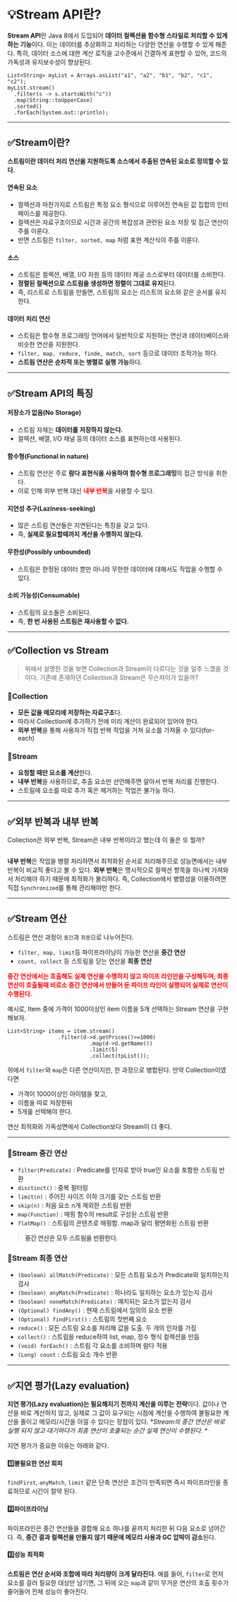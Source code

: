 <h1 id="💡stream-api란">💡Stream API란?</h1>
<p><strong>Stream API</strong>란 Java 8에서 도입되어 <strong>데이터 컬렉션을 함수형 스타일로 처리할 수 있게 하는 기능</strong>이다. 이는 데이터를 추상화하고 처리하는 다양한 연산을 수행할 수 있게 해준다. 특히, 데이터 소스에 대한 계산 로직을 고수준에서 간결하게 표현할 수 있어, 코드의 가독성과 유지보수성이 향상된다.</p>
<pre><code class="language-java">List&lt;String&gt; myList = Arrays.asList(&quot;a1&quot;, &quot;a2&quot;, &quot;b1&quot;, &quot;b2&quot;, &quot;c1&quot;, &quot;c2&quot;);
myList.stream()
  .filter(s -&gt; s.startsWith(&quot;c&quot;))
  .map(String::toUpperCase)
  .sorted()
  .forEach(System.out::println);
</code></pre>
<hr />
<h2 id="✅stream이란">✅Stream이란?</h2>
<p><strong>스트림이란 데이터 처리 연산을 지원하도록 소스에서 추출된 연속된 요소로 정의할 수 있다.</strong></p>
<h4 id="연속된-요소">연속된 요소</h4>
<ul>
<li>컬렉션과 마찬가지로 스트림은 특정 요소 형식으로 이루어진 연속된 값 집합의 인터페이스를 제공한다.</li>
<li>컬렉션은 자료구조이므로 시간과 공간의 복잡성과 관련된 요소 저장 및 접근 연산이 주를 이룬다.</li>
<li>반면 스트림은 <code>filter, sorted, map</code> 처럼 표현 계산식이 주를 이룬다.</li>
</ul>
<h4 id="소스">소스</h4>
<ul>
<li>스트림은 컬렉션, 배열, I/O 자원 등의 데이터 제공 소스로부터 데이터를 소비한다.</li>
<li><strong>정렬된 컬렉션으로 스트림을 생성하면 정렬이 그대로 유지</strong>된다.</li>
<li>즉, 리스트로 스트림을 만들면, 스트림의 요소는 리스트의 요소와 같은 순서를 유지한다.</li>
</ul>
<h4 id="데이터-처리-연산">데이터 처리 연산</h4>
<ul>
<li>스트림은 함수형 프로그래밍 언어에서 일반적으로 지원하는 연산과 데이터베이스와 비슷한 연산을 지원한다.</li>
<li><code>filter, map, reduce, finde, match, sort</code> 등으로 데이터 조작가능 하다.</li>
<li><strong>스트림 연산은 순차적 또는 병렬로 실행 가능</strong>하다.</li>
</ul>
<hr />
<h2 id="✅stream-api의-특징">✅Stream API의 특징</h2>
<h4 id="저장소가-없음no-storage">저장소가 없음(No Storage)</h4>
<ul>
<li>스트림 자체는 <strong>데이터를 저장하지 않는다.</strong></li>
<li>컬렉션, 배열, I/O 채널 등의 데이터 소스를 표현하는데 사용된다.</li>
</ul>
<h4 id="함수형functional-in-nature">함수형(Functional in nature)</h4>
<ul>
<li>스트림 연산은 주로 <strong>람다 표현식을 사용하여 함수형 프로그래밍</strong>의 접근 방식을 취한다.</li>
<li>이로 인해 외부 반복 대신 <span style="color: red;"><strong>내부 반복</strong></span>을 사용할 수 있다.</li>
</ul>
<h4 id="지연성-추구laziness-seeking">지연성 추구(Laziness-seeking)</h4>
<ul>
<li>많은 스트림 연산들은 지연된다는 특징을 갖고 있다.</li>
<li>즉, <strong>실제로 필요할때까지 계산을 수행하지 않는다.</strong></li>
</ul>
<h4 id="무한성possibly-unbounded">무한성(Possibly unbounded)</h4>
<ul>
<li>스트림은 한정된 데이터 뿐만 아니라 무한한 데이터에 대해서도 작업을 수행할 수 있다.</li>
</ul>
<h4 id="소비-가능성consumable">소비 가능성(Consumable)</h4>
<ul>
<li>스트림의 요소들은 소비된다.</li>
<li>즉, <strong>한 번 사용된 스트림은 재사용할 수 없다.</strong></li>
</ul>
<hr />
<h2 id="✅collection-vs-stream">✅Collection vs Stream</h2>
<blockquote>
<p>위에서 설명한 것을 보면 Collection과 Stream이 다르다는 것을 얼추 느꼈을 것이다.
기존에 존재하뎐 Collection과 Stream은 무슨차이가 있을까?</p>
</blockquote>
<h3 id="📘collection">📘Collection</h3>
<ul>
<li><strong>모든 값을 메모리에 저장하는 자료구조</strong>다.</li>
<li>따라서 Collection에 추가하기 전에 미리 계산이 완료되어 있어야 한다.</li>
<li><strong>외부 반복</strong>을 통해 사용자가 직접 반복 작업을 거쳐 요소를 가져올 수 있다(for-each)</li>
</ul>
<h3 id="📗stream">📗Stream</h3>
<ul>
<li><strong>요청할 때만 요소를 계산</strong>한다.</li>
<li><strong>내부 반복</strong>을 사용하므로, 추출 요소만 선언해주면 알아서 반복 처리를 진행한다.</li>
<li>스트림에 요소를 따로 추가 혹은 제거하는 작업은 불가능 하다.</li>
</ul>
<hr />
<h2 id="✅외부-반복과-내부-반복">✅외부 반복과 내부 반복</h2>
<p>Collection은 외부 반복, Stream은 내부 반복이라고 했는데 이 둘은 또 뭘까?</p>
<p><img alt="" src="https://velog.velcdn.com/images/dev_ssj/post/a5284351-865d-4c27-86d5-dfcdedcb5802/image.png" /></p>
<p><strong>내부 반복</strong>은 작업을 병렬 처리하면서 최적화된 순서로 처리해주므로 성능면에서는 내부 반복이 비교적 좋다고 볼 수 있다. 
<strong>외부 반복</strong>은 명시적으로 컬렉션 항목을 하나씩 가져와서 처리해야 하기 때문에 최적화가 불리하다.
즉, Collection에서 병렬성을 이용하려면 직접 <code>Synchronized</code>를 통해 관리해야만 한다.</p>
<hr />
<h2 id="✅stream-연산">✅Stream 연산</h2>
<p>스트림은 연산 과정이 <code>중간</code>과 <code>최종</code>으로 나누어진다.</p>
<ul>
<li><code>filter, map, limit</code>등 파이프라이닝이 가능한 연산을 <strong>중간 연산</strong></li>
<li><code>count, collect</code> 등 스트림을 닫는 연산을 <strong>최종 연산</strong></li>
</ul>
<p><span style="color: red;"><strong>중간 연산에서는 호출해도 실제 연산을 수행하지 않고 파이프 라인만을 구성해두며, 최종 연산이 호출될때 비로소 중간 연산에서 만들어 둔 파이프 라인이 실행되어 실제로 연산이 수행된다.</strong></span></p>
<p>예시로, Item 중에 가격이 1000이상인 item 이름을 5개 선택하는 Stream 연산을 구현해보자.</p>
<pre><code class="language-java">List&lt;String&gt; items = item.stream()
                .filter(d-&gt;d.getPrices()&gt;=1000)
                          .map(d-&gt;d.getName())
                          .limit(5)
                          .collect(tpList());</code></pre>
<p>위에서 <code>filter</code>와 <code>map</code>은 다른 연산이지만, 한 과정으로 병합된다.
만약 Collection이였다면 </p>
<ul>
<li>가격이 1000이상인 아이템을 찾고,</li>
<li>이름을 따로 저장한뒤 </li>
<li>5개를 선택해야 한다. </li>
</ul>
<p>연산 최적화와 가독성면에서 Collection보다 Stream이 더 좋다.</p>
<hr />
<h3 id="📌stream-중간-연산">📌Stream 중간 연산</h3>
<ul>
<li><code>filter(Predicate)</code> : Predicate를 인자로 받아 true인 요소를 포함한 스트림 반환</li>
<li><code>disctinct()</code> : 중복 필터링</li>
<li><code>limit(n)</code> : 주어진 사이즈 이하 크기를 갖는 스트림 반환</li>
<li><code>skip(n)</code> : 처음 요소 n개 제외한 스트림 반환</li>
<li><code>map(Function)</code> : 매핑 함수의 result로 구성된 스트림 반환</li>
<li><code>flatMap()</code> : 스트림의 콘텐츠로 매핑함. map과 달리 평면화된 스트림 반환</li>
</ul>
<blockquote>
<p><strong>중간 연산은 모두 스트림을 반환한다.</strong></p>
</blockquote>
<h3 id="📌stream-최종-연산">📌Stream 최종 연산</h3>
<ul>
<li><code>(boolean) allMatch(Predicate)</code> : 모든 스트림 요소가 Predicate와 일치하는지 검사</li>
<li><code>(boolean) anyMatch(Predicate)</code> : 하나라도 일치하는 요소가 있는지 검사</li>
<li><code>(boolean) noneMatch(Predicate)</code> : 매치되는 요소가 없는지 검사</li>
<li><code>(Optional) findAny()</code> : 현재 스트림에서 임의의 요소 반환</li>
<li><code>(Optional) findFirst()</code> : 스트림의 첫번째 요소</li>
<li><code>reduce()</code> : 모든 스트림 요소를 처리해 값을 도출. 두 개의 인자를 가짐</li>
<li><code>collect()</code> : 스트림을 reduce하여 list, map, 정수 형식 컬렉션을 만듬</li>
<li><code>(void) forEach()</code> : 스트림 각 요소를 소비하며 람다 적용</li>
<li><code>(Long) count</code> : 스트림 요소 개수 반환</li>
</ul>
<hr />
<h2 id="✅지연-평가lazy-evaluation">✅지연 평가(Lazy evaluation)</h2>
<p><strong>지연 평가(Lazy evaluation)는 필요해지기 전까지 계산을 미루는 전략</strong>이다.
값이나 연산을 바로 계산하지 않고, 실제로 그 값이 요구되는 시점에 계산을 수행하여 불필요한 계산을 줄이고 메모리/시간을 아낄 수 있다는 장점이 있다.
*<em>Stream의 중간 연산은 바로 실행 되지 않고 대기하다가 최종 연산이 호출되는 순간 실제 연산이 수행된다. *</em></p>
<p>지연 평가가 중요한 이유는 아래와 같다.</p>
<h4 id="1️⃣불필요한-연산-회피">1️⃣불필요한 연산 회피</h4>
<p><code>findFirst</code>, <code>anyMatch</code>, <code>limit</code> 같은 단축 연산은 조건이 만족되면 즉시 파이프라인을 종료하므로 시간이 절약 된다.</p>
<h4 id="2️⃣파이프라이닝">2️⃣파이프라이닝</h4>
<p>파이프라인은 중간 연산들을 결합해 요소 하나를 끝까지 처리한 뒤 다음 요소로 넘어간다. 즉, <strong>중간 결과 컬렉션을 만들지 않기 때문에 메모리 사용과 GC 압박이 감소</strong>된다.</p>
<h4 id="3️⃣성능-최적화">3️⃣성능 최적화</h4>
<p><strong>스트림은 연산 순서와 조합에 따라 처리량이 크게 달라진다.</strong> 예를 들어, <code>filter</code>로 먼저 요소를 걸러 필요한 대상만 남기면, 그 뒤에 오는 <code>map</code>과 같이 무거운 연산의 호출 횟수가 줄어들어 전체 성능이 좋아진다.</p>